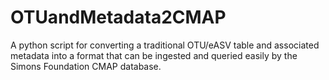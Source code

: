# OTUandMetadata2CMAP
A python script for converting a traditional OTU/eASV table and associated metadata into a format that can be ingested and queried easily by the Simons Foundation CMAP database.
